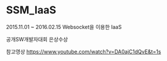 # SSM_IaaS
2015.11.01 ~ 2016.02.15 Websocket을 이용한 IaaS

공개SW개발자대회 은상수상

참고영상 https://www.youtube.com/watch?v=DA0ajC1dQvE&t=1s

